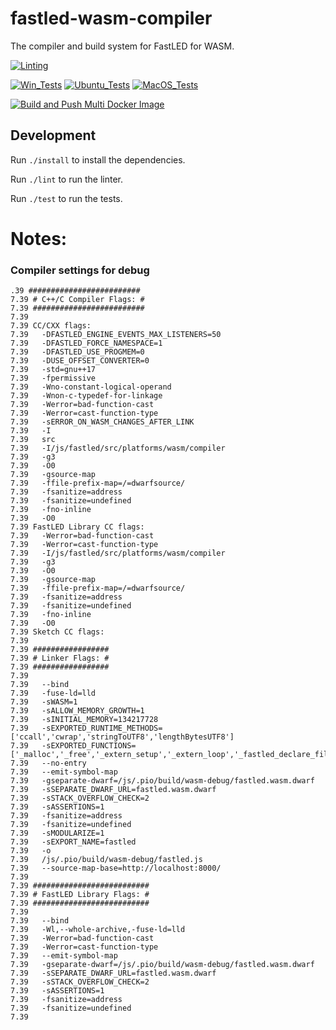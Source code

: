 # fastled-wasm-compiler

The compiler and build system for FastLED for WASM.

[![Linting](https://github.com/zackees/fastled-wasm-compiler/actions/workflows/lint.yml/badge.svg)](https://github.com/zackees/fastled-wasm-compiler/actions/workflows/lint.yml)

[![Win_Tests](https://github.com/zackees/fastled-wasm-compiler/actions/workflows/test_win.yml/badge.svg)](https://github.com/zackees/fastled-wasm-compiler/actions/workflows/test_win.yml)
[![Ubuntu_Tests](https://github.com/zackees/fastled-wasm-compiler/actions/workflows/test_ubuntu.yml/badge.svg)](https://github.com/zackees/fastled-wasm-compiler/actions/workflows/test_ubuntu.yml)
[![MacOS_Tests](https://github.com/zackees/fastled-wasm-compiler/actions/workflows/test_macos.yml/badge.svg)](https://github.com/zackees/fastled-wasm-compiler/actions/workflows/test_macos.yml)

[![Build and Push Multi Docker Image](https://github.com/zackees/fastled-wasm-compiler/actions/workflows/build_multi_docker_image.yml/badge.svg)](https://github.com/zackees/fastled-wasm-compiler/actions/workflows/build_multi_docker_image.yml)



## Development

Run `./install` to install the dependencies.

Run `./lint` to run the linter.

Run `./test` to run the tests.

# Notes:

### Compiler settings for debug

```
.39 #########################
7.39 # C++/C Compiler Flags: #
7.39 #########################
7.39
7.39 CC/CXX flags:
7.39   -DFASTLED_ENGINE_EVENTS_MAX_LISTENERS=50
7.39   -DFASTLED_FORCE_NAMESPACE=1
7.39   -DFASTLED_USE_PROGMEM=0
7.39   -DUSE_OFFSET_CONVERTER=0
7.39   -std=gnu++17
7.39   -fpermissive
7.39   -Wno-constant-logical-operand
7.39   -Wnon-c-typedef-for-linkage
7.39   -Werror=bad-function-cast
7.39   -Werror=cast-function-type
7.39   -sERROR_ON_WASM_CHANGES_AFTER_LINK
7.39   -I
7.39   src
7.39   -I/js/fastled/src/platforms/wasm/compiler
7.39   -g3
7.39   -O0
7.39   -gsource-map
7.39   -ffile-prefix-map=/=dwarfsource/
7.39   -fsanitize=address
7.39   -fsanitize=undefined
7.39   -fno-inline
7.39   -O0
7.39 FastLED Library CC flags:
7.39   -Werror=bad-function-cast
7.39   -Werror=cast-function-type
7.39   -I/js/fastled/src/platforms/wasm/compiler
7.39   -g3
7.39   -O0
7.39   -gsource-map
7.39   -ffile-prefix-map=/=dwarfsource/
7.39   -fsanitize=address
7.39   -fsanitize=undefined
7.39   -fno-inline
7.39   -O0
7.39 Sketch CC flags:
7.39
7.39 #################
7.39 # Linker Flags: #
7.39 #################
7.39
7.39   --bind
7.39   -fuse-ld=lld
7.39   -sWASM=1
7.39   -sALLOW_MEMORY_GROWTH=1
7.39   -sINITIAL_MEMORY=134217728
7.39   -sEXPORTED_RUNTIME_METHODS=['ccall','cwrap','stringToUTF8','lengthBytesUTF8']
7.39   -sEXPORTED_FUNCTIONS=['_malloc','_free','_extern_setup','_extern_loop','_fastled_declare_files']
7.39   --no-entry
7.39   --emit-symbol-map
7.39   -gseparate-dwarf=/js/.pio/build/wasm-debug/fastled.wasm.dwarf
7.39   -sSEPARATE_DWARF_URL=fastled.wasm.dwarf
7.39   -sSTACK_OVERFLOW_CHECK=2
7.39   -sASSERTIONS=1
7.39   -fsanitize=address
7.39   -fsanitize=undefined
7.39   -sMODULARIZE=1
7.39   -sEXPORT_NAME=fastled
7.39   -o
7.39   /js/.pio/build/wasm-debug/fastled.js
7.39   --source-map-base=http://localhost:8000/
7.39
7.39 ##########################
7.39 # FastLED Library Flags: #
7.39 ##########################
7.39
7.39   --bind
7.39   -Wl,--whole-archive,-fuse-ld=lld
7.39   -Werror=bad-function-cast
7.39   -Werror=cast-function-type
7.39   --emit-symbol-map
7.39   -gseparate-dwarf=/js/.pio/build/wasm-debug/fastled.wasm.dwarf
7.39   -sSEPARATE_DWARF_URL=fastled.wasm.dwarf
7.39   -sSTACK_OVERFLOW_CHECK=2
7.39   -sASSERTIONS=1
7.39   -fsanitize=address
7.39   -fsanitize=undefined
7.39
```